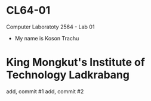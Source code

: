 # CL64-01

Computer Laboratoty 2564 - Lab 01

- My name is Koson Trachu

# King Mongkut's Institute of Technology Ladkrabang

add, commit #1
add, commit #2

